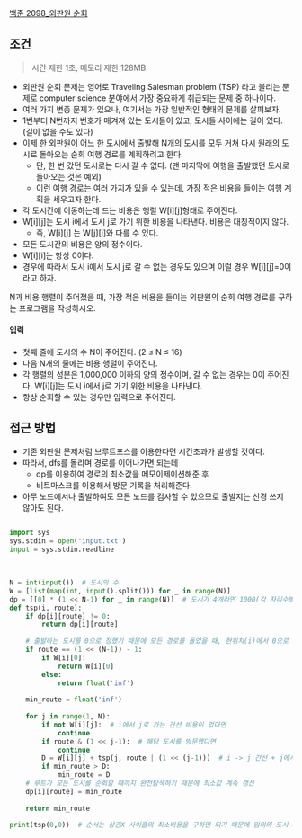 
[백준 2098_외판원 순회](https://www.acmicpc.net/problem/2098)


## 조건

> 시간 제한 1초, 메모리 제한 128MB

- 외판원 순회 문제는 영어로 Traveling Salesman problem (TSP) 라고 불리는 문제로 computer science 분야에서 가장 중요하게 취급되는 문제 중 하나이다. 
- 여러 가지 변종 문제가 있으나, 여기서는 가장 일반적인 형태의 문제를 살펴보자.
- 1번부터 N번까지 번호가 매겨져 있는 도시들이 있고, 도시들 사이에는 길이 있다. (길이 없을 수도 있다) 
- 이제 한 외판원이 어느 한 도시에서 출발해 N개의 도시를 모두 거쳐 다시 원래의 도시로 돌아오는 순회 여행 경로를 계획하려고 한다. 
	- 단, 한 번 갔던 도시로는 다시 갈 수 없다. (맨 마지막에 여행을 출발했던 도시로 돌아오는 것은 예외) 
	- 이런 여행 경로는 여러 가지가 있을 수 있는데, 가장 적은 비용을 들이는 여행 계획을 세우고자 한다.
- 각 도시간에 이동하는데 드는 비용은 행렬 W[i][j]형태로 주어진다. 
- W[i][j]는 도시 i에서 도시 j로 가기 위한 비용을 나타낸다. 비용은 대칭적이지 않다. 
	- 즉, W[i][j] 는 W[j][i]와 다를 수 있다. 
- 모든 도시간의 비용은 양의 정수이다.
- W[i][i]는 항상 0이다. 
- 경우에 따라서 도시 i에서 도시 j로 갈 수 없는 경우도 있으며 이럴 경우 W[i][j]=0이라고 하자.

N과 비용 행렬이 주어졌을 때, 가장 적은 비용을 들이는 외판원의 순회 여행 경로를 구하는 프로그램을 작성하시오.



#### 입력

- 첫째 줄에 도시의 수 N이 주어진다. (2 ≤ N ≤ 16) 
- 다음 N개의 줄에는 비용 행렬이 주어진다.
- 각 행렬의 성분은 1,000,000 이하의 양의 정수이며, 갈 수 없는 경우는 0이 주어진다. W[i][j]는 도시 i에서 j로 가기 위한 비용을 나타낸다.
- 항상 순회할 수 있는 경우만 입력으로 주어진다.



## 접근 방법

- 기존 외판원 문제처럼 브루트포스를 이용한다면 시간초과가 발생할 것이다.
- 따라서, dfs를 돌리며 경로를 이어나가면 되는데 
	- dp를 이용하여 경로의 최소값을 메모이제이션해준 후
	- 비트마스크를 이용해서 방문 기록을 처리해준다.
- 아무 노드에서나 출발하여도 모든 노드를 검사할 수 있으므로 출발지는 신경 쓰지 않아도 된다.



```python

import sys  
sys.stdin = open('input.txt')  
input = sys.stdin.readline  
  
  
  
N = int(input())  # 도시의 수  
W = [list(map(int, input().split())) for _ in range(N)]  
dp = [[0] * (1 << N-1) for _ in range(N)]  # 도시가 4개라면 1000(각 자리수별로 도시 표시) == 2**n  
def tsp(i, route):  
    if dp[i][route] != 0:  
        return dp[i][route]  
  
    # 출발하는 도시를 0으로 정했기 때문에 모든 경로를 돌았을 때, 현위치(i)에서 0으로 갈 경우 추가  
    if route == (1 << (N-1)) - 1:  
        if W[i][0]:  
            return W[i][0]  
        else:  
            return float('inf')  
  
    min_route = float('inf')  
  
    for j in range(1, N):  
        if not W[i][j]:  # i에서 j로 가는 간선 비용이 없다면  
            continue  
        if route & (1 << j-1):  # 해당 도시를 방문했다면  
            continue  
        D = W[i][j] + tsp(j, route | (1 << (j-1)))  # i -> j 간선 + j에서 다음 경로로 가는 간선  
        if min_route > D:  
            min_route = D  
    # 루트가 모든 도시를 순회할 때까지 완전탐색하기 때문에 최소값 계속 갱신  
    dp[i][route] = min_route  
  
    return min_route  
  
print(tsp(0,0))  # 순서는 상관X 사이클의 최소비용을 구하면 되기 때문에 임의의 도시 0에서 시작
```


